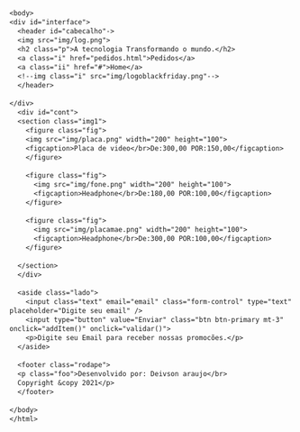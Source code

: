   <!DOCTYPE html>
  <html lang="pt-br">
    <head>
      <meta charset="UTF-8" />
      <meta name="viewport" content="width=device-width, initial-scale=1.0" />
      <meta http-equiv="X-UA-Compatible" content="ie=edge" />
      <link rel="stylesheet" type="text/css" href="css/styles.css"/>
      <script type="text/javascript" src="https://code.jquery.com/jquery-3.3.1.slim.min.js"></script>
      <script type="text/javascript" src="js/script.js"></script>
      <title>LogNet</title>
    </head>
    
    <body>     
    <div id="interface">
      <header id="cabecalho"->    
      <img src="img/log.png">       
      <h2 class="p">A tecnologia Transformando o mundo.</h2>   
      <a class="i" href="pedidos.html">Pedidos</a>
      <a class="ii" href="#">Home</a>
      <!--img class="i" src="img/logoblackfriday.png"-->
      </header> 
  
    </div>      
      <div id="cont">
      <section class="img1">
        <figure class="fig">
        <img src="img/placa.png" width="200" height="100">
        <figcaption>Placa de video</br>De:300,00 POR:150,00</figcaption>           
        </figure>
        
        <figure class="fig">
          <img src="img/fone.png" width="200" height="100">
          <figcaption>Headphone</br>De:180,00 POR:100,00</figcaption>            
        </figure>
        
        <figure class="fig">
          <img src="img/placamae.png" width="200" height="100">
          <figcaption>Headphone</br>De:300,00 POR:100,00</figcaption>            
        </figure>
      
      </section> 
      </div>
    
      <aside class="lado">
        <input class="text" email="email" class="form-control" type="text" placeholder="Digite seu email" />
        <input type="button" value="Enviar" class="btn btn-primary mt-3" onclick="addItem()" onclick="validar()">        
        <p>Digite seu Email para receber nossas promocões.</p>             
      </aside>
  
      <footer class="rodape">
      <p class="foo">Desenvolvido por: Deivson araujo</br>
      Copyright &copy 2021</p>
      </footer>
      
    </body>
    </html>

